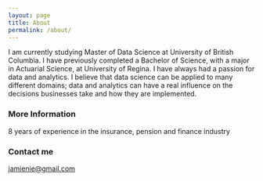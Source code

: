 ```yaml
---
layout: page
title: About
permalink: /about/
---
```


I am currently studying Master of Data Science at University of British Columbia. I have previously completed a Bachelor of Science, with a major in Actuarial Science, at University of Regina.  I have always had a passion for data and analytics. I believe that data science can be applied to many different domains; data and analytics can have a real influence on the decisions businesses take and how they are implemented.

### More Information

8 years of experience in the insurance, pension and finance industry

### Contact me

[jamienie@gmail.com](mailto:jamienie@gmail.com)